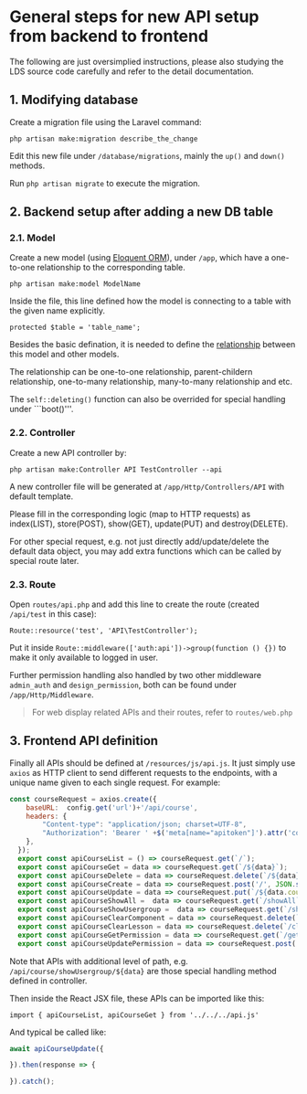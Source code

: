 # General steps for new API setup from backend to frontend

The following are just oversimplied instructions, please also studying the LDS source code carefully and refer to the detail documentation.

## 1. Modifying database

Create a migration file using the Laravel command:

```php artisan make:migration describe_the_change```

Edit this new file under ```/database/migrations```, mainly the ```up()``` and ```down()``` methods.

Run ```php artisan migrate``` to execute the migration.

## 2. Backend setup after adding a new DB table

### 2.1. Model

Create a new model (using [Eloquent ORM](https://laravel.com/docs/6.x/eloquent)), under ```/app```, which have a one-to-one relationship to the corresponding table.

```php artisan make:model ModelName```

Inside the file, this line defined how the model is connecting to a table with the given name explicitly.

```protected $table = 'table_name';```

Besides the basic defination, it is needed to define the [relationship](https://laravel.com/docs/6.x/eloquent-relationships) between this model and other models.

The relationship can be one-to-one relationship, parent-childern relationship, one-to-many relationship, many-to-many relationship and etc.

The ```self::deleting()``` function can also be overrided for special handling under ```boot()'''.

### 2.2. Controller

Create a new API controller by:

```php artisan make:Controller API TestController --api```

A new controller file will be generated at ```/app/Http/Controllers/API``` with default template.

Please fill in the corresponding logic (map to HTTP requests) as index(LIST), store(POST), show(GET), update(PUT) and destroy(DELETE).

For other special request, e.g. not just directly add/update/delete the default data object, you may add extra functions which can be called by special route later.

### 2.3. Route

Open ```routes/api.php``` and add this line to create the route (created ```/api/test``` in this case):

```Route::resource('test', 'API\TestController');```

Put it inside ```Route::middleware(['auth:api'])->group(function () {})``` to make it only available to logged in user.

Further permission handling also handled by two other middleware ```admin_auth``` and ```design_permission```, both can be found under ```/app/Http/Middleware```.

> For web display related APIs and their routes, refer to ```routes/web.php```

## 3. Frontend API definition

Finally all APIs should be defined at ```/resources/js/api.js```. It just simply use ```axios``` as HTTP client to send different requests to the endpoints, with a unique name given to each single request. For example:

```js
const courseRequest = axios.create({
    baseURL:  config.get('url')+'/api/course',
    headers: {
        "Content-type": "application/json; charset=UTF-8",
        "Authorization": 'Bearer ' +$('meta[name="apitoken"]').attr('content')
    },
  });
  export const apiCourseList = () => courseRequest.get(`/`);
  export const apiCourseGet = data => courseRequest.get(`/${data}`);
  export const apiCourseDelete = data => courseRequest.delete(`/${data}`);
  export const apiCourseCreate = data => courseRequest.post('/', JSON.stringify(data));
  export const apiCourseUpdate = data => courseRequest.put(`/${data.course_id}`, JSON.stringify(data));
  export const apiCourseShowAll =  data => courseRequest.get(`/showAll`);
  export const apiCourseShowUsergroup =  data => courseRequest.get(`/showUsergroup/${data}`);
  export const apiCourseClearComponent = data => courseRequest.delete(`/clearCourseComponent/${data}`);
  export const apiCourseClearLesson = data => courseRequest.delete(`/clearCourseLesson/${data}`);
  export const apiCourseGetPermission = data => courseRequest.get(`/getPermission/${data}`);
  export const apiCourseUpdatePermission = data => courseRequest.post('/updatePermission', JSON.stringify(data));
```

Note that APIs with additional level of path, e.g. ```/api/course/showUsergroup/${data}``` are those special handling method defined in controller.

Then inside the React JSX file, these APIs can be imported like this:

```import { apiCourseList, apiCourseGet } from '../../../api.js'```

And typical be called like:

```js
await apiCourseUpdate({

}).then(response => {

}).catch();
```

